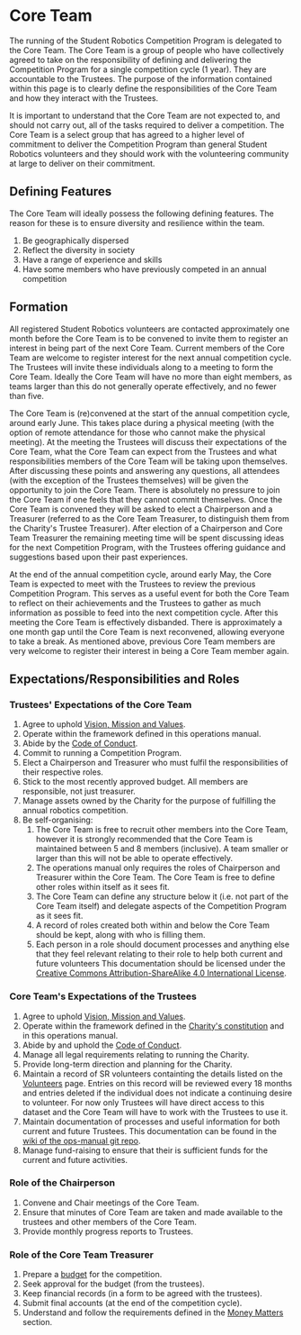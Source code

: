# Core Team

The running of the Student Robotics Competition Program is delegated to the Core Team. The Core Team is a group of people who have collectively agreed to take on the responsibility of defining and delivering the Competition Program for a single competition cycle \(1 year\). They are accountable to the Trustees. The purpose of the information contained within this page is to clearly define the responsibilities of the Core Team and how they interact with the Trustees.

It is important to understand that the Core Team are not expected to, and should not carry out, all of the tasks required to deliver a competition. The Core Team is a select group that has agreed to a higher level of commitment to deliver the Competition Program than general Student Robotics volunteers and they should work with the volunteering community at large to deliver on their commitment.

## Defining Features

The Core Team will ideally possess the following defining features. The reason for these is to ensure diversity and resilience within the team.

1. Be geographically dispersed
2. Reflect the diversity in society
3. Have a range of experience and skills
4. Have some members who have previously competed in an annual competition

## Formation

All registered Student Robotics volunteers are contacted approximately one month before the Core Team is to be convened to invite them to register an interest in being part of the next Core Team. Current members of the Core Team are welcome to register interest for the next annual competition cycle. The Trustees will invite these individuals along to a meeting to form the Core Team. Ideally the Core Team will have no more than eight members, as teams larger than this do not generally operate effectively, and no fewer than five.

The Core Team is \(re\)convened at the start of the annual competition cycle, around early June. This takes place during a physical meeting \(with the option of remote attendance for those who cannot make the physical meeting\). At the meeting the Trustees will discuss their expectations of the Core Team, what the Core Team can expect from the Trustees and what responsibilities members of the Core Team will be taking upon themselves. After discussing these points and answering any questions, all attendees \(with the exception of the Trustees themselves\) will be given the opportunity to join the Core Team. There is absolutely no pressure to join the Core Team if one feels that they cannot commit themselves. Once the Core Team is convened they will be asked to elect a Chairperson and a Treasurer \(referred to as the Core Team Treasurer, to distinguish them from the Charity's Trustee Treasurer\). After election of a Chairperson and Core Team Treasurer the remaining meeting time will be spent discussing ideas for the next Competition Program, with the Trustees offering guidance and suggestions based upon their past experiences.

At the end of the annual competition cycle, around early May, the Core Team is expected to meet with the Trustees to review the previous Competition Program. This serves as a useful event for both the Core Team to reflect on their achievements and the Trustees to gather as much information as possible to feed into the next competition cycle. After this meeting the Core Team is effectively disbanded. There is approximately a one month gap until the Core Team is next reconvened, allowing everyone to take a break. As mentioned above, previous Core Team members are very welcome to register their interest in being a Core Team member again.

## Expectations/Responsibilities and Roles

### Trustees' Expectations of the Core Team

1. Agree to uphold [Vision, Mission and Values](../about-the-charity/vision-mission-and-values.md).
2. Operate within the framework defined in this operations manual.
3. Abide by the [Code of Conduct](../about-the-charity/code-of-conduct.md).
4. Commit to running a Competition Program.
5. Elect a Chairperson and Treasurer who must fulfil the responsibilities of their respective roles.
6. Stick to the most recently approved budget. All members are responsible, not just treasurer.
7. Manage assets owned by the Charity for the purpose of fulfilling the annual robotics competition.
8. Be self-organising:
   1. The Core Team is free to recruit other members into the Core Team, however it is strongly recommended that the Core Team is maintained between 5 and 8 members \(inclusive\). A team smaller or larger than this will not be able to operate effectively.
   2. The operations manual only requires the roles of Chairperson and Treasurer within the Core Team. The Core Team is free to define other roles within itself as it sees fit.
   3. The Core Team can define any structure below it \(i.e. not part of the Core Team itself\) and delegate aspects of the Competition Program as it sees fit.
   4. A record of roles created both within and below the Core Team should be kept, along with who is filling them.
   5. Each person in a role should document processes and anything else that they feel relevant relating to their role to help both current and future volunteers This documentation should be licensed under the [Creative Commons Attribution-ShareAlike 4.0 International License](https://creativecommons.org/licenses/by-sa/4.0/).

### Core Team's Expectations of the Trustees

1. Agree to uphold [Vision, Mission and Values](../about-the-charity/vision-mission-and-values.md).
2. Operate within the framework defined in the [Charity's constitution](https://github.com/srobo/ops-manual/tree/2273a50c07807811ee444f80a7fb14b13f785101/resources/constitution.pdf) and in this operations manual.
3. Abide by and uphold the [Code of Conduct](../about-the-charity/code-of-conduct.md).
4. Manage all legal requirements relating to running the Charity.
5. Provide long-term direction and planning for the Charity.
6. Maintain a record of SR volunteers containting the details listed on the [Volunteers](volunteers.md) page. Entries on this record will be reviewed every 18 months and entries deleted if the individual does not indicate a continuing desire to volunteer. For now only Trustees will have direct access to this dataset and the Core Team will have to work with the Trustees to use it.
7. Maintain documentation of processes and useful information for both current and future Trustees. This documentation can be found in the[ wiki of the ops-manual git repo](https://github.com/srobo/ops-manual/wiki).
8. Manage fund-raising to ensure that their is sufficient funds for the current and future activities.

### Role of the Chairperson

1. Convene and Chair meetings of the Core Team.
2. Ensure that minutes of Core Team are taken and made available to the trustees and other members of the Core Team.
3. Provide monthly progress reports to Trustees.

### Role of the Core Team Treasurer

1. Prepare a [budget](money-matters.md#budgeting-requirements) for the competition.
2. Seek approval for the budget \(from the trustees\).
3. Keep financial records \(in a form to be agreed with the trustees\).
4. Submit final accounts \(at the end of the competition cycle\).
5. Understand and follow the requirements defined in the [Money Matters](money-matters.md) section.

